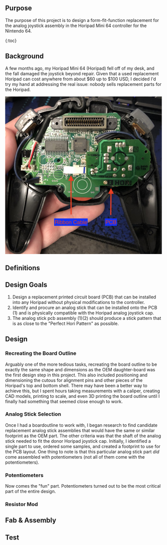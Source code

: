 ## Purpose

The purpose of this project is to design a form-fit-function replacement for the analog joystick assembly in the Horipad Mini 64 controller for the Nintendo 64.

{:toc}

## Background

A few months ago, my Horipad Mini 64 (Horipad) fell off of my desk, and the fall damaged the joystick beyond repair. Given that a used replacement Horipad can cost anywhere from about $60 up to $100 USD, I decided I'd try my hand at addressing the real issue: nobody sells replacement parts for the Horipad.

![IMAGE](images/hori-oem-pcb.jpg)

## Definitions

## Design Goals

1. Design a replacement printed circuit board (PCB) that can be installed into any Horipad without physical modifications to the controller.
2. Identify and procure an analog stick that can be installed onto the PCB (1) and is physically compatible with the Horipad analog joystick cap.
3. The analog stick pcb assembly (1)(2) should produce a stick pattern that is as close to the "Perfect Hori Pattern" as possible.

## Design
### Recreating the Board Outline
Arguably one of the more tedious tasks, recreating the board outline to be exactly the same shape and dimensions as the OEM daughter-board was the first design step in this project. This also included positioning and dimensioning the cutous for alignment pins and other pieces of the Horipad's top and bottom shell. There may have been a better way to achieve this, but I spent hours taking measurements with a caliper, creating CAD models, printing to scale, and even 3D printing the board outline until I finally had something that seemed close enough to work.

### Analog Stick Selection
Once I had a boardoutline to work with, I began research to find candidate replacement analog stick assemblies that would have the same or similar footprint as the OEM part. The other criteria was that the shaft of the analog stick needed to fit the donor Horipad joystick cap. Initially, I identified a single part to use, ordered some samples, and created a footprint to use for the PCB layout. One thing to note is that this particular analog stick part _did_ come assembled with potentiometers (not all of them come with the potentiometers).

### Potentiometers
Now comes the "fun" part. Potentiometers turned out to be the most critical part of the entire design.

### Resistor Mod

## Fab & Assembly

## Test
